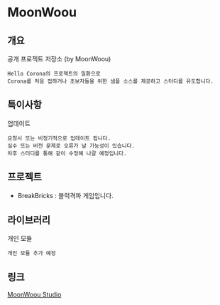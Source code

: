 # MoonWoou

## 개요
공개 프로젝트 저장소 (by MoonWoou)
```
Hello Corona의 프로젝트의 일환으로
Corona를 처음 접하거나 초보자들을 위한 샘플 소스를 제공하고 스터디를 유도합니다.
```

## 특이사항
업데이트
```
요청시 또는 비정기적으로 업데이트 됩니다.
실수 또는 버전 문제로 오류가 날 가능성이 있습니다.
차후 스터디를 통해 같이 수정해 나갈 예정입니다.
```

## 프로젝트
- BreakBricks : 블럭격파 게임입니다.

## 라이브러리
개인 모듈
```
개인 모듈 추가 예정
```

## 링크
[MoonWoou Studio](http://moonwoou.com)
